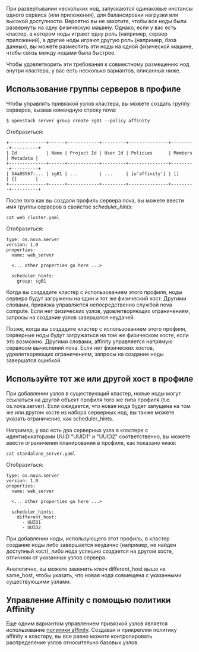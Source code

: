 При развертывании нескольких нод, запускаются одинаковые инстансы одного сервиса (или приложения), для балансировки нагрузки или высокой доступности. Вероятно вы не захотите, чтобы все ноды были развернуты на одну физическую машину. Однако, если у вас есть кластер, в котором ноды играют одну роль (например, сервер приложений), а другие ноды играют другую роль (например, база данных), вы можете разместить эти ноды на одной физической машине, чтобы связь между нодами была быстрее.

Чтобы удовлетворить эти требования к совместному размещению нод внутри кластера, у вас есть несколько вариантов, описанных ниже.

## Использование группы серверов в профиле

Чтобы управлять привязкой узлов кластера, вы можете создать группу серверов, вызвав командную строку nova:

```
​​$ openstack server group create sg01 --policy affinity
```

Отобразиться:

```
+--------------+------+------------+---------+---------------+---------+----------+
| Id           | Name | Project Id | User Id | Policies      | Members | Metadata |
+--------------+------+------------+---------+---------------+---------+----------+
| 54a88567-... | sg01 | ...        | ...     | [u'affinity'] | []      | {}       |
+--------------+------+------------+---------+---------------+---------+----------+
```

После того как вы создали профиль сервера nova, вы можете ввести имя группы серверов в свойстве _scheduler_hints_:

```
cat web_cluster.yaml
```

Отобразиться:

```
type: os.nova.server
version: 1.0
properties:
  name: web_server

  <... other properties go here ...>

  scheduler_hints:
    group: sg01
```

Когда вы создадите кластер с использованием этого профиля, ноды сервера будут загружены на один и тот же физический хост. Другими словами, привязка управляется непосредственно службой nova compute. Если нет физических узлов, удовлетворяющих ограничениям, запросы на создание узлов завершатся неудачей.

Позже, когда вы создадите кластер с использованием этого профиля, серверные ноды будут загружаться на том же физическом хосте, если это возможно. Другими словами, affinity управляется напрямую сервисом вычислений nova. Если нет физических хостов, удовлетворяющих ограничениям, запросы на создание ноды завершатся ошибкой.

## Используйте тот же или другой хост в профиле

При добавлении узлов в существующий кластер, новые ноды могут ссылаться на другой объект профиля того же типа профиля (т.е. os.nova.server). Если ожидается, что новая нода будет запущена на том же или другом хосте из набора серверных нод, вы также можете указать ограничение, как scheduler_hints.

Например, у вас есть два серверных узла в кластере с идентификаторами UUID “UUID1" и "UUID2" соответственно, вы можете ввести ограничения планирования в профиле, как показано ниже:

```
cat standalone_server.yaml
```

Отобразиться:

```
type: os.nova.server
version: 1.0
properties:
  name: web_server

  <... other properties go here ...>

  scheduler_hints:
    different_host:
      - UUID1
      - UUID2
```

При добавлении ноды, использующего этот профиль, в кластер создание ноды либо завершается неудачно (например, не найден доступный хост), либо нода успешно создается на другом хосте, отличном от указанных узлов сервера.

Аналогично, вы можете заменить ключ different_host выше на same_host, чтобы указать, что новая нода совмещена с указанными существующими узлами.

## Управление Affinity с помощью политики Affinity

Еще одним вариантом управлением привязкой узлов является использование [политики affinity](https://docs.openstack.org/senlin/pike/user/policy_types/affinity.html).
Создавая и прикрепляя политику affinity к кластеру, вы все равно можете контролировать распределение узлов относительно базовых узлов.

